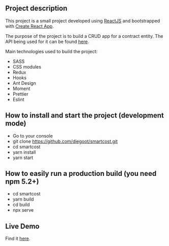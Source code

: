 ## Project description

This project is a small project developed using [ReactJS](https://reactjs.org/) and bootstrapped with [Create React App](https://github.com/facebookincubator/create-react-app).

The purpose of the project is to build a CRUD app for a contract entity. The API being used for it can be found [here](https://smartcost-poc-api.azurewebsites.net/index.html).

Main technologies used to build the project:
- SASS
- CSS modules
- Redux
- Hooks
- Ant Design
- Moment
- Prettier
- Eslint

## How to install and start the project (development mode)

- Go to your console
- git clone https://github.com/diegoot/smartcost.git
- cd smartcost
- yarn install
- yarn start

## How to easily run a production build (you need npm 5.2+)

- cd smartcost
- yarn build
- cd build
- npx serve

## Live Demo
Find it [here](http://low-ship.surge.sh/).
